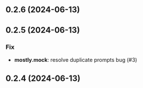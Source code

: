 ## 0.2.6 (2024-06-13)

## 0.2.5 (2024-06-13)

### Fix

- **mostly.mock**: resolve duplicate prompts bug (#3)

## 0.2.4 (2024-06-13)
